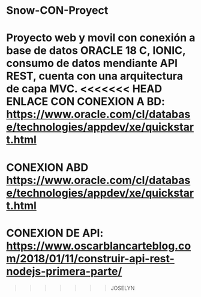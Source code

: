 # Snow-CON-Proyect 
Proyecto web y movil con conexión a base de datos ORACLE 18 C, IONIC, consumo de datos mendiante API REST, cuenta con una arquitectura de capa MVC.
<<<<<<< HEAD
ENLACE CON CONEXION A BD: https://www.oracle.com/cl/database/technologies/appdev/xe/quickstart.html
=======

# CONEXION ABD https://www.oracle.com/cl/database/technologies/appdev/xe/quickstart.html
# CONEXION DE API: https://www.oscarblancarteblog.com/2018/01/11/construir-api-rest-nodejs-primera-parte/
>>>>>>> JOSELYN
